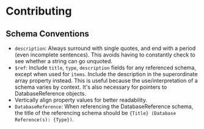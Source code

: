 # Contributing

## Schema Conventions

- `description`: Always surround with single quotes, and end with a period (even incomplete sentences). This avoids having to constantly check to see whether a string can go unquoted.
- `$ref`: Include `title`, `type`, `description` fields for any referenced schema, except when used for `items`. Include the description in the superordinate array property instead. This is useful because the use/interpretation of a schema varies by context. It's also necessary for pointers to DatabaseReference objects.
- Vertically align property values for better readability.
- `DatabaseReference`: When referencing the DatabaseReference schema, the title of the referencing schema should be `{Title} (Database Reference(s): {Type})`.
